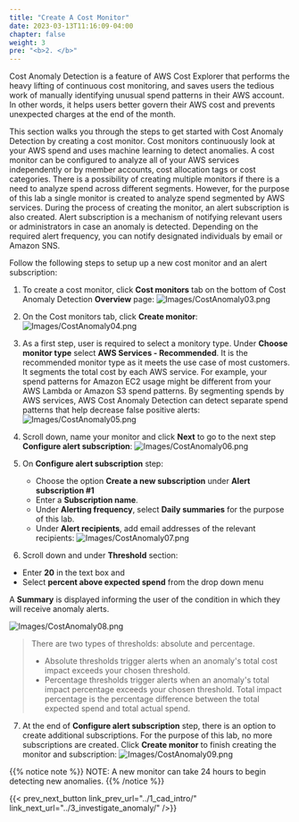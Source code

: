 ```yaml
---
title: "Create A Cost Monitor"
date: 2023-03-13T11:16:09-04:00
chapter: false
weight: 3
pre: "<b>2. </b>"
---
```


Cost Anomaly Detection is a feature of AWS Cost Explorer that performs the heavy lifting of continuous cost monitoring, and saves users the tedious work of manually identifying unusual spend patterns in their AWS account. In other words, it helps users better govern their AWS cost and prevents unexpected charges at the end of the month. 

This section walks you through the steps to get started with Cost Anomaly Detection by creating a cost monitor. Cost monitors continuously look at your AWS spend and uses machine learning to detect anomalies. A cost monitor can be configured to analyze all of your AWS services independently or by member accounts, cost allocation tags or cost categories. There is a possibility of creating multiple monitors if there is a need to analyze spend across different segments. However, for the purpose of this lab a single monitor is created to analyze spend segmented by AWS services. During the process of creating the monitor, an alert subscription is also created. Alert subscription is a mechanism of notifying relevant users or administrators in case an anomaly is detected. Depending on the required alert frequency, you can notify designated individuals by email or Amazon SNS.

Follow the following steps to setup up a new cost monitor and an alert subscription:

1. To create a cost monitor, click **Cost monitors** tab on the bottom of Cost Anomaly Detection **Overview** page:
![Images/CostAnomaly03.png](/Cost/200_6_Cost_Anomaly_Detection/Images/cost_anomaly_03.png?classes=lab_picture_small)

2. On the Cost monitors tab, click **Create monitor**:
![Images/CostAnomaly04.png](/Cost/200_6_Cost_Anomaly_Detection/Images/cost_anomaly_04.png?classes=lab_picture_small)

3. As a first step, user is required to select a monitory type. Under **Choose monitor type** select **AWS Services - Recommended**. It is the recommended monitor type as it meets the use case of most customers. It segments the total cost by each AWS service. For example, your spend patterns for Amazon EC2 usage might be different from your AWS Lambda or Amazon S3 spend patterns. By segmenting spends by AWS services, AWS Cost Anomaly Detection can detect separate spend patterns that help decrease false positive alerts:
![Images/CostAnomaly05.png](/Cost/200_6_Cost_Anomaly_Detection/Images/cost_anomaly_05.png?classes=lab_picture_small)

4. Scroll down, name your monitor and click **Next** to go to the next step **Configure alert subscription**:
![Images/CostAnomaly06.png](/Cost/200_6_Cost_Anomaly_Detection/Images/cost_anomaly_06.png?classes=lab_picture_small)

5. On **Configure alert subscription** step:
    * Choose the option **Create a new subscription** under **Alert subscription #1**
    * Enter a **Subscription name**.
    * Under **Alerting frequency**, select **Daily summaries** for the purpose of this lab. 
    * Under **Alert recipients**, add email addresses of the relevant recipients:
![Images/CostAnomaly07.png](/Cost/200_6_Cost_Anomaly_Detection/Images/cost_anomaly_07.png?classes=lab_picture_small)

6. Scroll down and under **Threshold** section:
* Enter **20** in the text box and
* Select **percent above expected spend** from the drop down menu

A **Summary** is displayed informing the user of the condition in which they will receive anomaly alerts. 

![Images/CostAnomaly08.png](/Cost/200_6_Cost_Anomaly_Detection/Images/cost_anomaly_08.png?classes=lab_picture_small)

> There are two types of thresholds: absolute and percentage. 
> - Absolute thresholds trigger alerts when an anomaly's total cost impact exceeds your chosen threshold.
> - Percentage thresholds trigger alerts when an anomaly's total impact percentage exceeds your chosen threshold. Total impact percentage is the percentage difference between the total expected spend and total actual spend.

7. At the end of **Configure alert subscription** step, there is an option to create additional subscriptions. For the purpose of this lab, no more subscriptions are created. Click **Create monitor** to finish creating the monitor and subscription:
![Images/CostAnomaly09.png](/Cost/200_6_Cost_Anomaly_Detection/Images/cost_anomaly_09.png?classes=lab_picture_small)

{{% notice note %}}
NOTE: A new monitor can take 24 hours to begin detecting new anomalies.
{{% /notice %}}

{{< prev_next_button link_prev_url="../1_cad_intro/" link_next_url="../3_investigate_anomaly/" />}}